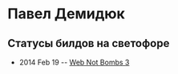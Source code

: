 # Павел Демидюк

## Статусы билдов на светофоре
- 2014 Feb 19 -- [Web Not Bombs 3](https://www.youtube.com/watch?v=YtWpfWLhoIY)    

